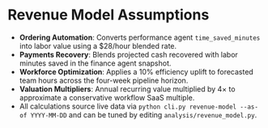# Revenue Model Assumptions

- **Ordering Automation**: Converts performance agent `time_saved_minutes` into labor value using a $28/hour blended rate.
- **Payments Recovery**: Blends projected cash recovered with labor minutes saved in the finance agent snapshot.
- **Workforce Optimization**: Applies a 10% efficiency uplift to forecasted team hours across the four-week pipeline horizon.
- **Valuation Multipliers**: Annual recurring value multiplied by 4× to approximate a conservative workflow SaaS multiple.
- All calculations source live data via `python cli.py revenue-model --as-of YYYY-MM-DD` and can be tuned by editing `analysis/revenue_model.py`.
